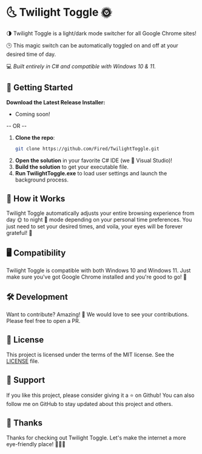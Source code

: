 # 🌜 Twilight Toggle 🌞

🌗 Twilight Toggle is a light/dark mode switcher for all Google Chrome sites! 

🕒 This magic switch can be automatically toggled on and off at your desired time of day.  

💻 *Built entirely in C# and compatible with Windows 10 & 11.*

<!--- UNCOMMENT THIS SOMETIME       ![TwilightToggleBanner](./assets/banner.jpg)         --->

## 🚀 Getting Started

**Download the Latest Release Installer:**
- Coming soon!

-- OR --

1. **Clone the repo**: 
    ```bash
    git clone https://github.com/Fired/TwilightToggle.git
    ```
2. **Open the solution** in your favorite C# IDE (we 💜 Visual Studio)!
3. **Build the solution** to get your executable file.
4. **Run TwilightToggle.exe** to load user settings and launch the background process.

## 🌙 How it Works

Twilight Toggle automatically adjusts your entire browsing experience from day 🌞 to night 🌚 mode depending on your personal time preferences. You just need to set your desired times, and voila, your eyes will be forever grateful! 🙌 

## 🖥️ Compatibility

Twilight Toggle is compatible with both Windows 10 and Windows 11. Just make sure you've got Google Chrome installed and you're good to go! 🚀

## 🛠️ Development

Want to contribute? Amazing! 🎉 We would love to see your contributions. Please feel free to open a PR.

## 💼 License

This project is licensed under the terms of the MIT license. See the [LICENSE](LICENSE) file.

## 💖 Support

If you like this project, please consider giving it a ⭐ on Github! You can also follow me on GitHub to stay updated about this project and others.

## 🙏 Thanks

Thanks for checking out Twilight Toggle. Let's make the internet a more eye-friendly place! 🎉🎉🎉
